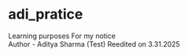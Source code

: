 # adi_pratice
Learning purposes
For my notice
<br>
Author - Aditya Sharma (Test)
Reedited on 3.31.2025
